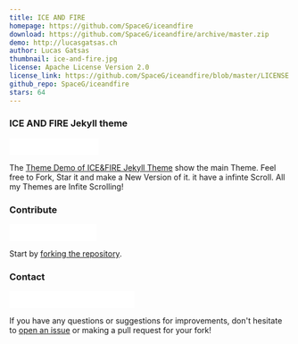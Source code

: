 ```yaml
---
title: ICE AND FIRE
homepage: https://github.com/SpaceG/iceandfire
download: https://github.com/SpaceG/iceandfire/archive/master.zip
demo: http://lucasgatsas.ch
author: Lucas Gatsas
thumbnail: ice-and-fire.jpg
license: Apache License Version 2.0
license_link: https://github.com/SpaceG/iceandfire/blob/master/LICENSE
github_repo: SpaceG/iceandfire
stars: 64
---
```


### ICE AND FIRE Jekyll theme

<iframe
src="//ghbtns.com/github-btn.html?user=SpaceG&repo=iceandfire&type=watch&count=true&size=small"
allowtransparency="true" frameborder="0" scrolling="0" width="160px"
height="30px"></iframe>


The [Theme Demo of ICE&FIRE Jekyll
Theme](https://github.com/SpaceG/iceandfire) show the main Theme. Feel
free to Fork, Star it and make a New Version of it. it have a infinte
Scroll. All my Themes are Infite Scrolling!

### Contribute

<iframe
src="//ghbtns.com/github-btn.html?user=SpaceG&repo=iceandfire&type=fork&count=true&size=small"
allowtransparency="true" frameborder="0" scrolling="0" width="156px"
height="30px"></iframe>

Start by [forking the
repository](https://github.com/open-start/opentheme/fork).

### Contact

<iframe
src="//ghbtns.com/github-btn.html?user=SpaceG&type=follow&count=true&size=small"
allowtransparency="true" frameborder="0" scrolling="0" width="224px"
height="30px"></iframe>

If you have any questions or suggestions for improvements, don't
hesitate to [open an
issue](https://github.com/SpaceG/iceandfire/issues) or making a pull
request for your fork!
